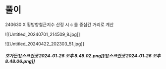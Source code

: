 # 풀이

240630 X 횡방향철근지수 산정 시 c 를 중심간 거리로 계산

![[Untitled_20240701_214509_8.jpg]]

![[Untitled_20240422_202303_51.jpg]]



##### 호가든![[스크린샷 2024-01-26 오후 8.48.02.png]]![[스크린샷 2024-01-26 오후 8.48.06.png]]
